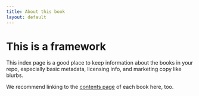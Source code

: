 ```yaml
---
title: About this book
layout: default
---
```


# This is a framework

This index page is a good place to keep information about the books in your repo, especially basic metadata, licensing info, and marketing copy like blurbs. 

We recommend linking to the [contents page](book-one/0-3-contents.html) of each book here, too.